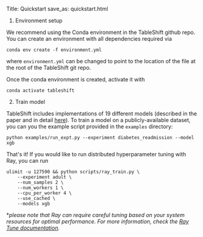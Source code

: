 Title: Quickstart
save_as: quickstart.html

1. Environment setup

We recommend using the Conda environment in the TableShift github repo. You can create an environment with all dependencies required via

``` 
conda env create -f environment.yml
```

where `environment.yml` can be changed to point to the location of the file at the root of the TableShift git repo.

Once the conda environment is created, activate it with

``` 
conda activate tableshift
```

2. Train model

TableShift includes implementations of 19 different models (described in the paper and in detail  [here]()). To train a model on a publicly-available dataset, you can you the example script provided in the `examples` directory:

``` 
python examples/run_expt.py --experiment diabetes_readmission --model xgb
```

That's it! If you would like to run distributed hyperparameter tuning with Ray, you can run

```
ulimit -u 127590 && python scripts/ray_train.py \
	--experiment adult \
	--num_samples 2 \
	--num_workers 1 \
	--cpu_per_worker 4 \
	--use_cached \
	--models xgb
```

**please note that Ray can require careful tuning based on your system resources for optimal performance. For more information, check the [Ray Tune documentation](https://docs.ray.io/en/latest/tune/index.html).*